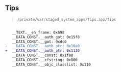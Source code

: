 ## Tips

> `/private/var/staged_system_apps/Tips.app/Tips`

```diff

   __TEXT.__eh_frame: 0x698
   __DATA_CONST.__auth_got: 0x15f8
   __DATA_CONST.__got: 0xdc0
-  __DATA_CONST.__auth_ptr: 0x10a0
+  __DATA_CONST.__auth_ptr: 0x1130
   __DATA_CONST.__const: 0x1f88
   __DATA_CONST.__cfstring: 0x800
   __DATA_CONST.__objc_classlist: 0x110

```
